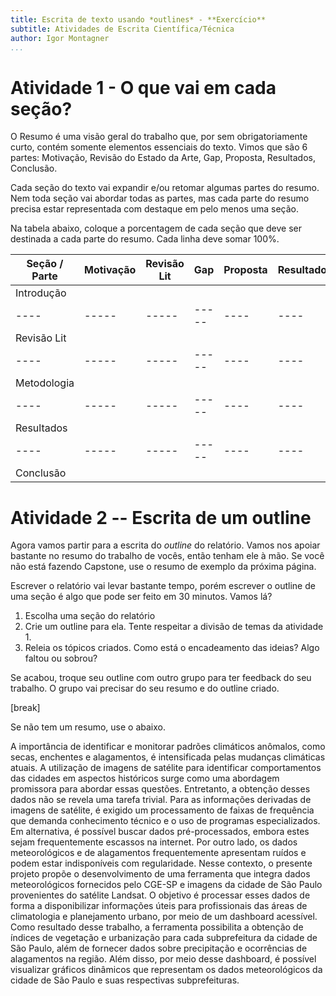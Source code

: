 ```yaml
---
title: Escrita de texto usando *outlines* - **Exercício**
subtitle: Atividades de Escrita Científica/Técnica
author: Igor Montagner
...
```


# Atividade 1 - O que vai em cada seção?

O Resumo é uma visão geral do trabalho que, por sem obrigatoriamente curto, contém somente elementos essenciais do texto. Vimos que são 6 partes: Motivação, Revisão do Estado da Arte, Gap, Proposta, Resultados, Conclusão. 

Cada seção do texto vai expandir e/ou retomar algumas partes do resumo. Nem toda seção vai abordar todas as partes, mas cada parte do resumo precisa estar representada com destaque em pelo menos uma seção.

Na tabela abaixo, coloque a porcentagem de cada seção que deve ser destinada a cada parte do resumo. Cada linha deve somar 100%.


Seção / Parte | Motivação | Revisão Lit | Gap   | Proposta | Resultados | Conclusão
----          | -----     | -----       | ----- | ----     | ----       | ------ 
Introdução    |           |             |       |          |            |
----          | -----     | -----       | ----- | ----     | ----       | ------ 
Revisão Lit   |           |             |       |          |            |
----          | -----     | -----       | ----- | ----     | ----       | ------ 
Metodologia   |           |             |       |          |            |
----          | -----     | -----       | ----- | ----     | ----       | ------ 
Resultados    |           |             |       |          |            | 
----          | -----     | -----       | ----- | ----     | ----       | ------ 
Conclusão     |           |             |       |          |            | 


# Atividade 2 -- Escrita de um outline

Agora vamos partir para a escrita do *outline* do relatório. Vamos nos apoiar bastante no resumo do trabalho de vocês, então tenham ele à mão. Se você não está fazendo Capstone, use o resumo de exemplo da próxima página.

Escrever o relatório vai levar bastante tempo, porém escrever o outline de uma seção é algo que pode ser feito em 30 minutos. Vamos lá?

1. Escolha uma seção do relatório
2. Crie um outline para ela. Tente respeitar a divisão de temas da atividade 1.
3. Releia os tópicos criados. Como está o encadeamento das ideias? Algo faltou ou sobrou?

Se acabou, troque seu outline com outro grupo para ter feedback do seu trabalho. O grupo vai precisar do seu resumo e do outline criado.

[break]

Se não tem um resumo, use o abaixo.

A importância de identificar e monitorar padrões climáticos anômalos, como secas,
enchentes e alagamentos, é intensificada pelas mudanças climáticas atuais. A utilização de
imagens de satélite para identificar comportamentos das cidades em aspectos históricos surge
como uma abordagem promissora para abordar essas questões.
Entretanto, a obtenção desses dados não se revela uma tarefa trivial. Para as
informações derivadas de imagens de satélite, é exigido um processamento de faixas de
frequência que demanda conhecimento técnico e o uso de programas especializados. Em
alternativa, é possível buscar dados pré-processados, embora estes sejam frequentemente
escassos na internet. Por outro lado, os dados meteorológicos e de alagamentos
frequentemente apresentam ruídos e podem estar indisponíveis com regularidade.
Nesse contexto, o presente projeto propõe o desenvolvimento de uma ferramenta que
integra dados meteorológicos fornecidos pelo CGE-SP e imagens da cidade de São Paulo
provenientes do satélite Landsat. O objetivo é processar esses dados de forma a disponibilizar
informações úteis para profissionais das áreas de climatologia e planejamento urbano, por
meio de um dashboard acessível.
Como resultado desse trabalho, a ferramenta possibilita a obtenção de índices de
vegetação e urbanização para cada subprefeitura da cidade de São Paulo, além de fornecer
dados sobre precipitação e ocorrências de alagamentos na região. Além disso, por meio desse
dashboard, é possível visualizar gráficos dinâmicos que representam os dados meteorológicos
da cidade de São Paulo e suas respectivas subprefeituras.


